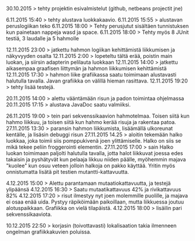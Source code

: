 30.10.2015 > tehty projektin esivalmistelut (github, netbeans projectit jne)

6.11.2015 15:40 > tehty alustava luokkakaavio.
6.11.2015 15:55 > alustavan peruslogiikan teko
6.11.2015 18:00 > Tehty perusjutut sisältäen tunnistuksen kun painetaan nappeja wasd ja space.
6.11.2015 18:00 > Tehty myös 8 JUnit testiä, 3 laudalle ja 5 hahmolle

12.11.2015 23:00 > jatkettu hahmon logiikan kehittämistä liikkumisen ja näkyvyyden osalta
12.11.2015 2:00 > lopeteltu tältä erää, poistin main luokan, ja siirsin adapterin pelilauta luokkaan
12.11.2015 14:00 > jatkettu aikasempaa graafisen liittymän ja hahmon liikkumisen kehittämistä
12.11.2015 17:30 > hahmon liike grafiikassa saatu toimimaan alustavasti halutulla tavalla. Javan grafiikka on välillä hieman rasittava.
12.11.2015 19:20 > tehty lisää testejä.

20.11.2015 14:00 > alettu vääntämään risun ja padon toimintaa ohjelmassa
20.11.2015 17:15 > alustava JavaDoc saatu valmiiksi.

26.11.2015 19:00 > tein pari sekvenssikaavion hahmotelmaa. Toisen siitä kun hahmo liikkuu, ja toisen siitä kun hahmo kerää risuja ja rakentaa patoa.
27.11.2015 13:30 > paransin hahmon liikkumista, lisäämällä ulkoreunat kentälle, ja lisäsin debuggi risun
27.11.2015 14.25 > aloitin tekemään halko luokkaa, joka toimii siis pomppukivenä joen ylittämiselle. Halko on siis se mikä tekee peliin froggerointi elementin.
27.11.2015 17:00 > sain Halko luokan toimimaan paljolti halutulla tavalla, jotta halot liikkuvat joessa edes takaisin ja pyshätyvät kun pelaaja likkuu niiden päälle, myöhemmin majava "kuolee" kun osuu veteen jolloin halkoja on pakko käyttää. Yritin myös onnistumatta lisätä pit testien mutantti-kattavuutta.

4.12.2015 15:00 > Alettu parantamaan mutaatiokattavuutta, ja testejä ylipäänsä
4.12.2015 16:30 > Saatu mutaatikattavuus 42% ja rivikattavuus 82%
4.12.2015 17:20 > risut ilmestyy nyt joen molemmille puolille, ja majava ei osaa enää uida. Pystyy räpiköimään paikoillaan, mutta liikkuessa joutuu alotuspaikkaan. Grafiikka on vielä tilapäistä.
4.12.2015 18:00 > lisäilin pari sekvenssikaaviota.

10.12.2015 22:50 > korjasin (toivottavasti) lokalisaation takia ilmenneen ongelman grafiikkakuvien poluissa.
